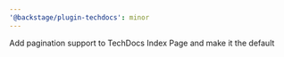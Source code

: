 ```yaml
---
'@backstage/plugin-techdocs': minor
---
```


Add pagination support to TechDocs Index Page and make it the default
